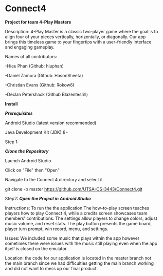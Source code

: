 # Connect4
**Project for team 4-Play Masters**

Description:
4-Play Master is a classic two-player game where the goal is to align four of your pieces vertically, horizontally, or diagonally. Our app brings this timeless game to your fingertips with a user-friendly interface and engaging gameplay.

Names of all contributors:

-Hieu Phan (Github: hiuphan)

-Daniel Zamora (Github: HasonSheeta)

-Christian Evans (Github: Rokow6)

-Declan Petershack (Github Blazentesrill)

**Install**

***Prerequisites***

Android Studio (latest version recommended)

Java Development Kit (JDK) 8+

Step 1:

***Clone the Repository***

Launch Android Studio

Click on "File" then "Open"

Navigate to the Connect 4 directory and select it

git clone -b master https://github.com/UTSA-CS-3443/Connect4.git

Step2:
***Open the Project in Android Studio***

Instructions: To run the the application 
The how-to-play screen teaches players how to play Connect 4, while a credits screen showcases team members' contributions. The settings allow players to change colors, adjust music volume, and reset stats. The play button presents the game board, player turn prompt, win record, menu, and settings.

Issues: We included some music that plays within the app however sometimes there were issues with the music still playing even when the app itself is closed on the emulator. 

Location: the code for our application is located in the master branch not the main branch since we had difficulties getting the main branch working and did not want to mess up our final product.




